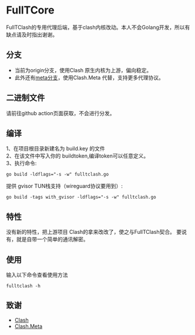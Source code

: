 # FullTCore
FullTClash的专用代理后端，基于clash内核改动。本人不会Golang开发，所以有缺点请及时指出谢谢。

## 分支
* 当前为origin分支，使用Clash 原生内核为上游，偏向稳定。
* 此外还有[meta分支](https://github.com/AirportR/FullTCore/tree/meta)，使用Clash.Meta 代替，支持更多代理协议。
## 二进制文件

请前往github action页面获取，不会进行分发。

## 编译

1、在项目根目录新建名为 build.key 的文件\
2、在该文件中写入你的 buildtoken,编译token可以任意定义。\
3、执行命令:
```shell
go build -ldflags="-s -w" fulltclash.go
```
提供 gvisor TUN栈支持（wireguard协议要用到）:
```shell
go build -tags with_gvisor -ldflags="-s -w" fulltclash.go
```
## 特性

没有新的特性，把上游项目 Clash的拿来改改了，使之与FullTClash契合。
要说有，就是自带一个简单的通讯解密。

## 使用

输入以下命令查看使用方法
```shell
fulltclash -h 
```

## 致谢

* [Clash](https://github.com/Dreamacro/clash)
* [Clash.Meta](https://github.com/metacubex/clash.meta)